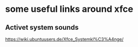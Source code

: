 some useful links around xfce
=============================


Activet system sounds
---------------------

https://wiki.ubuntuusers.de/Xfce_Systemkl%C3%A4nge/
